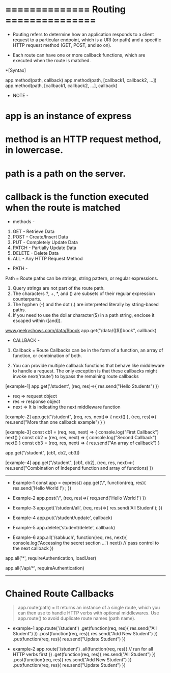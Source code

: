 # ============== Routing ===============

* Routing refers to determine how an application responds to a client request to a particular endpoint, which is a URI (or path) and a specific HTTP request method (GET, POST, and so on).

* Each route can have one or more callback functions, which are executed when the route is matched.

*[Syntax]

app.method(path, callback)
app.method(path, [callback1, callback2, ...])
app.method(path, [callback1, callback2, ...], callback)

- NOTE -
# app is an instance of express
# method is an HTTP request method, in lowercase.
# path is a path on the server.
# callback is the function executed when the route is matched

- methods - 
1) GET     -    Retrieve Data
2) POST    -    Create/Insert Data
3) PUT     -    Completely Update Data
4) PATCH   -    Partially Update Data
5) DELETE  -    Delete Data
6) ALL     -    Any HTTP Request Method

- PATH -

Path = Route paths can be strings, string pattern, or regular expressions. 
       
1. Query strings are not part of the route path.
2. The characters ?, +, *, and () are subsets of their regular expression counterparts.
3. The hyphen (-) and the dot (.) are interpreted literally by string-based paths.
4. If you need to use the dollar character($) in a path string, enclose it escaped within ([and]).

www.geekyshows.com/data/$book
app.get("/data/([\$])book", callback)


- CALLBACK - 

1. Callback = Route Callbacks can be in the form of a function, an array of function, or combination of both.

2. You can provide multiple callback functions that behave like middleware to handle a request. The only exception is that these callbacks might invoke next('route') to bypass the remaining route callbacks

[example-1]
app.get('/student', (req, res)=>{
    res.send("Hello Students")
})
- req => request object
- res => response object
- next => It is indicating the next middleware function

[example-2] 
app.get("/student", (req, res, next)=> { 
      next() 
    },
    (req, res)=>{
       res.send("More than one callback example")
    }
)

[example-3]
const cb1 = (req, res, next) => {
   console.log("First Callback") 
   next() 
}
const cb2 = (req, res, next) => {
   console.log("Second Callback")
   next()
}
const cb3 = (req, res, next) => {
    res.send("An array of callback")
}

app.get("/student", [cb1, cb2, cb3])


[example-4]
app.get("/student", [cb1, cb2], (req, res, next)=>{
   res.send("Combination of Independ function and array of functions)
})

--------------------------------------------------------------

- Example-1
const app = express()
app.get('/', function(req, res){
   res.send('Hello World !') ;
})

- Example-2 
app.post('/', (req, res)=>{
   req.send('Hello World !')
})

- Example-3
app.get('/student/all', (req, res)=>{
   res.send('All Student');
})

- Example-4 
app.put('/student/update', callback) 

- Example-5
app.delete('student/delete', callback)

- Example-6
app.all('/sabkuch', function(req, res, next){
   console.log('Accessing the secret section ...')
   next() // pass control to the next callback
})

app.all('*', requireAuthentication, loadUser)

app.all('/api/*', requireAuthentication) 


------------------------------------------------------------------------
# Chained Route Callbacks

> app.route(path) = It returns an instance of a single route, which you can then use to handle HTTP verbs 
>                   with optional middlewares. Use app.route() to avoid duplicate route names (path name).

- example-1
app.route('/student')
   .get(function(req, res){
      res.send("All Student")
   })
   .post(function(req, res){
      res.send("Add New Student")
   })
   .put(function(req, res){
      res.send("Update Student")
   })


- example-2
app.route('/student')
   .all(function(req, res){
      // run for all HTTP verbs first
   })
   .get(function(req, res){
      res.send("All Student")
   })
   .post(function(req, res){
      res.send("Add New Student")
   })
   .put(function(req, res){
      res.send("Update Student")
   })
